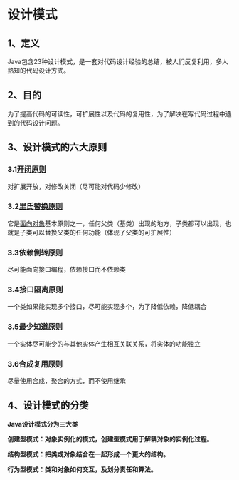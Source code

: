 # 设计模式



## 1、定义

 Java包含23种设计模式，是一套对代码设计经验的总结，被人们反复利用，多人熟知的代码设计方式。



## 2、目的

 为了提高代码的可读性，可扩展性以及代码的复用性，为了解决在写代码过程中遇到的代码设计问题。



## 3、设计模式的六大原则



### 3.1[开闭原则](https://so.csdn.net/so/search?q=开闭原则&spm=1001.2101.3001.7020)

 对扩展开放，对修改关闭（尽可能对代码少修改）



### 3.2[里氏替换原则](https://so.csdn.net/so/search?q=里氏替换原则&spm=1001.2101.3001.7020)

 它是[面向对象](https://so.csdn.net/so/search?q=面向对象&spm=1001.2101.3001.7020)基本原则之一，任何父类（基类）出现的地方，子类都可以出现，也就是子类可以替换父类的任何功能（体现了父类的可扩展性）



### 3.3依赖倒转原则

 尽可能面向接口编程，依赖接口而不依赖类



### 3.4接口隔离原则

 一个类如果能实现多个接口，尽可能实现多个，为了降低依赖，降低耦合



### 3.5最少知道原则

 一个实体尽可能少的与其他实体产生相互关联关系，将实体的功能独立



### 3.6合成复用原则

 尽量使用合成，聚合的方式，而不使用继承



## 4、设计模式的分类

**Java设计模式分为三大类**

**创建型模式：对象实例化的模式，创建型模式用于解耦对象的实例化过程。**

**结构型模式：把类或对象结合在一起形成一个更大的结构。**

**行为型模式：类和对象如何交互，及划分责任和算法。**